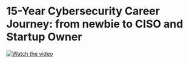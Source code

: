 # 15-Year Cybersecurity Career Journey: from newbie to CISO and Startup Owner

[![Watch the video](https://img.youtube.com/vi/HKVp5g_ohwo/default.jpg)](https://youtube.com/shorts/HKVp5g_ohwo)


